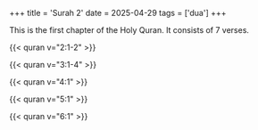 +++
title = 'Surah 2'
date = 2025-04-29
tags = ['dua']
+++

This is the first chapter of the Holy Quran. It consists of 7 verses.

{{< quran v="2:1-2" >}}

{{< quran v="3:1-4" >}}

{{< quran v="4:1" >}}

{{< quran v="5:1" >}}

{{< quran v="6:1" >}}